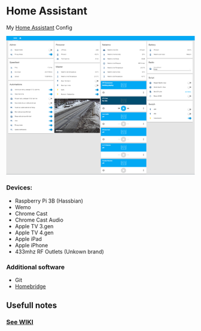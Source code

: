 # Home Assistant
My [Home Assistant](https://home-assistant.io) Config

<img src=https://raw.githubusercontent.com/ludeeus/hass-config/master/Files/hass.PNG></img>

### Devices:
* Raspberry Pi 3B (Hassbian)
* Wemo
* Chrome Cast
* Chrome Cast Audio
* Apple TV 3.gen
* Apple TV 4.gen
* Apple iPad
* Apple iPhone
* 433mhz RF Outlets (Unkown brand)

### Additional software
* Git
* <a href="https://github.com/nfarina/homebridge">Homebridge</a>

## Usefull notes
### [See WIKI](https://github.com/ludeeus/hass-config/wiki)

